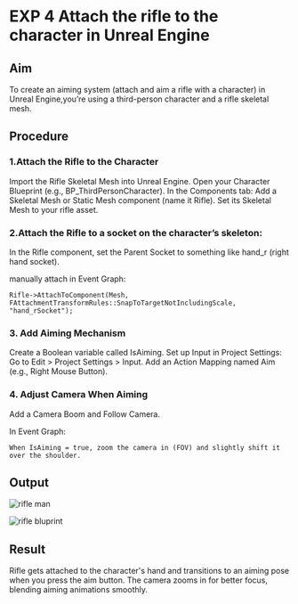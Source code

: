 # EXP 4 Attach the rifle to the character in Unreal Engine

##  Aim
To create an aiming system (attach and aim a rifle with a character) in Unreal Engine,you’re using a third-person character and a rifle skeletal mesh.


## Procedure

### 1.Attach the Rifle to the Character

Import the Rifle Skeletal Mesh into Unreal Engine.
Open your Character Blueprint (e.g., BP_ThirdPersonCharacter).
In the Components tab:
Add a Skeletal Mesh or Static Mesh component (name it Rifle).
Set its Skeletal Mesh to your rifle asset.

### 2.Attach the Rifle to a socket on the character’s skeleton:

In the Rifle component, set the Parent Socket to something like hand_r (right hand socket).

manually attach in Event Graph:
```
Rifle->AttachToComponent(Mesh, FAttachmentTransformRules::SnapToTargetNotIncludingScale, "hand_rSocket");
```

### 3. Add Aiming Mechanism

Create a Boolean variable called IsAiming.
Set up Input in Project Settings:
Go to Edit > Project Settings > Input.
Add an Action Mapping named Aim (e.g., Right Mouse Button).

### 4. Adjust Camera When Aiming

Add a Camera Boom and Follow Camera.

In Event Graph:
```
When IsAiming = true, zoom the camera in (FOV) and slightly shift it over the shoulder.
```

## Output
![rifle man](https://github.com/user-attachments/assets/3b5ae058-072c-4bc4-96ba-5374565482f6)


![rifle bluprint](https://github.com/user-attachments/assets/8bb07417-9197-4bb5-9f05-c200cbc77c67)

##  Result

Rifle gets attached to the character's hand and transitions to an aiming pose when you press the aim button. The camera zooms in for better focus, blending aiming animations smoothly.
